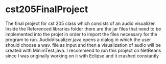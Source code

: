 cst205FinalProject
==================

The final project for cst 205 class which consists of an audio visualizer. Inside the Referenced libraries folder there are the jar files that need to be implemented into the projet in order to import the files necessary for the program to run. AudioVisualizer.java opens a dialog in which the user should choose a wav. file as input and then a visualization of audio will be created with MinimTest.java. I recommend to run this project on NetBeans since I was originally working on it with Eclipse and it crashed constantly 
